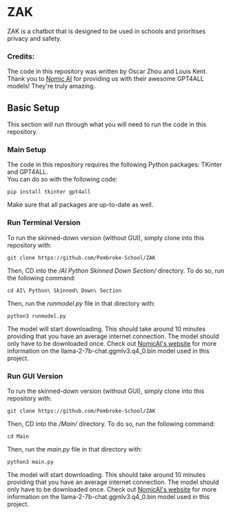 # ZAK
ZAK is a chatbot that is designed to be used in schools and prioritises privacy and safety.
### Credits:
The code in this repository was written by Oscar Zhou and Louis Kent.
Thank you to [Nomic AI](https://gpt4all.io/index.html) for providing us with their awesome GPT4ALL models! They're truly amazing.

## Basic Setup
This section will run through what you will need to run the code in this repository.
### Main Setup
The code in this repository requires the following Python packages: TKinter and GPT4ALL.  
You can do so with the following code:
```
pip install tkinter gpt4all
```
Make sure that all packages are up-to-date as well.  

### Run Terminal Version
To run the skinned-down version (without GUI), simply clone into this repository with:
```
git clone https://github.com/Pembroke-School/ZAK
```
Then, CD into the */AI Python Skinned Down Section/* directory. To do so, run the following command:
```
cd AI\ Python\ Skinned\ Down\ Section
```
Then, run the *runmodel.py* file in that directory with:
```
python3 runmodel.py
```
The model will start downloading. This should take around 10 minutes providing that you have an average internet connection. The model should only have to be downloaded once. Check out [NomicAI's website](https://gpt4all.io/index.html) for more information on the llama-2-7b-chat.ggmlv3.q4_0.bin model used in this project.

### Run GUI Version
To run the skinned-down version (without GUI), simply clone into this repository with:
```
git clone https://github.com/Pembroke-School/ZAK
```
Then, CD into the */Main/* directory. To do so, run the following command:
```
cd Main
```
Then, run the *main.py* file in that directory with:
```
python3 main.py
```
The model will start downloading. This should take around 10 minutes providing that you have an average internet connection. The model should only have to be downloaded once. Check out [NomicAI's website](https://gpt4all.io/index.html) for more information on the llama-2-7b-chat.ggmlv3.q4_0.bin model used in this project.

